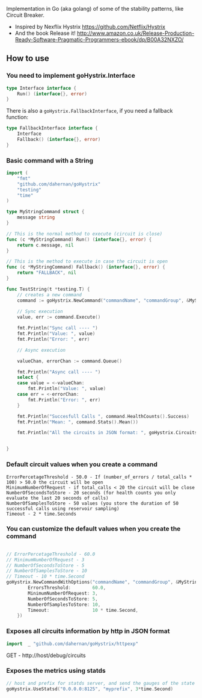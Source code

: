 Implementation in Go (aka golang) of some of the stability patterns, like Circuit Breaker.

* Inspired by Nexflix Hystrix https://github.com/Netflix/Hystrix
* And the book Release it! http://www.amazon.co.uk/Release-Production-Ready-Software-Pragmatic-Programmers-ebook/dp/B00A32NXZO/


How to use
----------

### You need to implement goHystrix.Interface

```go
type Interface interface {
	Run() (interface{}, error)
}
```

There is also a `goHystrix.FallbackInterface`, if you need a fallback function:

```go
type FallbackInterface interface {
	Interface
	Fallback() (interface{}, error)
}
```

### Basic command with a String
```go
import (
	"fmt"
	"github.com/dahernan/goHystrix"
	"testing"
	"time"
)

type MyStringCommand struct {
	message string
}

// This is the normal method to execute (circuit is close) 
func (c *MyStringCommand) Run() (interface{}, error) {
	return c.message, nil
}

// This is the method to execute in case the circuit is open
func (c *MyStringCommand) Fallback() (interface{}, error) {
	return "FALLBACK", nil
}

func TestString(t *testing.T) {
	// creates a new command
	command := goHystrix.NewCommand("commandName", "commandGroup", &MyStringCommand{"helloooooooo"})
	
	// Sync execution
	value, err := command.Execute()

	fmt.Println("Sync call ---- ")
	fmt.Println("Value: ", value)
	fmt.Println("Error: ", err)

	// Async execution

	valueChan, errorChan := command.Queue()

	fmt.Println("Async call ---- ")
	select {
	case value = <-valueChan:
		fmt.Println("Value: ", value)
	case err = <-errorChan:
		fmt.Println("Error: ", err)
	}

	fmt.Println("Succesfull Calls ", command.HealthCounts().Success)
	fmt.Println("Mean: ", command.Stats().Mean())

	fmt.Println("All the circuits in JSON format: ", goHystrix.Circuits().ToJSON())


}

```

### Default circuit values when you create a command
```
ErrorPercetageThreshold - 50.0 - If (number_of_errors / total_calls * 100) > 50.0 the circuit will be open
MinimumNumberOfRequest - if total_calls < 20 the circuit will be close
NumberOfSecondsToStore - 20 seconds (for health counts you only evaluate the last 20 seconds of calls)
NumberOfSamplesToStore - 50 values (you store the duration of 50 successful calls using reservoir sampling)
Timeout - 2 * time.Seconds
```

### You can customize the default values when you create the command
```go

// ErrorPercetageThreshold - 60.0
// MinimumNumberOfRequest - 3
// NumberOfSecondsToStore - 5
// NumberOfSamplesToStore - 10
// Timeout - 10 * time.Second
goHystrix.NewCommandWithOptions("commandName", "commandGroup", &MyStringCommand{"helloooooooo"}, goHystrix.CommandOptions{
		ErrorsThreshold:        60.0,
		MinimumNumberOfRequest: 3,
		NumberOfSecondsToStore: 5,
		NumberOfSamplesToStore: 10,
		Timeout:                10 * time.Second,
	})

```

### Exposes all circuits information by http in JSON format
```go
import	_ "github.com/dahernan/goHystrix/httpexp"
```
GET - http://host/debug/circuits  


### Exposes the metrics using statds

```go
// host and prefix for statds server, and send the gauges of the state of the circuits every 3 Seconds
goHystrix.UseStatsd("0.0.0.0:8125", "myprefix", 3*time.Second)
```





